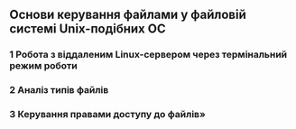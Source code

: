 ## Основи керування файлами у файловій системі Unix-подібних ОС

### 1 Робота з віддаленим Linux-сервером через термінальний режим роботи

### 2 Аналіз типів файлів

### 3 Керування правами доступу до файлів»
